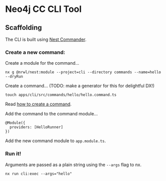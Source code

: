 # Neo4j CC CLI Tool

## Scaffolding

The CLI is built using [Nest Commander](https://nest-commander.jaymcdoniel.dev).

### Create a new command:

Create a module for the command...
```
nx g @nrwl/nest:module --project=cli --directory commands --name=hello --dryRun
```

Create a command...
(TODO: make a generator for this for delightful DX!)
```
touch apps/cli/src/commands/hello/hello.command.ts
```

Read [how to create a command](https://nest-commander.jaymcdoniel.dev/docs/features/commander/).

Add the command to the command module...
```
@Module({
  providers: [HelloRunner]
})
```

Add the new command module to `app.module.ts`.

### Run it!

Arguments are passed as a plain string using the `--args` flag to nx.
```
nx run cli:exec --args="hello"
```